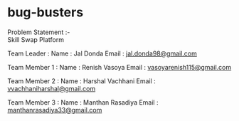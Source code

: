 # bug-busters
 Problem Statement :-   
Skill Swap Platform

Team Leader :
Name :  Jal Donda
Email : jal.donda98@gmail.com

 Team Member 1 :
Name :  Renish Vasoya
Email : vasoyarenish115@gmail.com

Team Member 2 :
Name :  Harshal Vachhani
Email : vvachhaniharshal@gmail.com

Team Member 3 :
Name :  Manthan Rasadiya
Email : manthanrasadiya33@gmail.com
